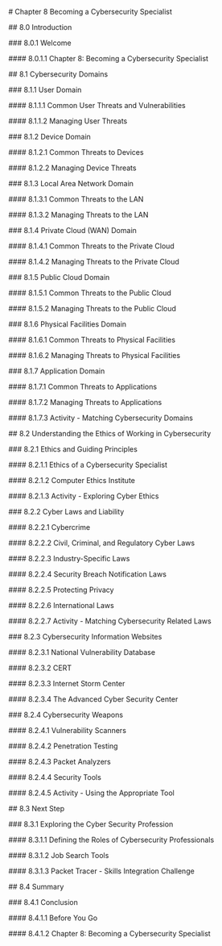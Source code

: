 

\# Chapter 8 Becoming a Cybersecurity Specialist

\## 8.0 Introduction

\### 8.0.1 Welcome

\#### 8.0.1.1 Chapter 8: Becoming a Cybersecurity Specialist

\## 8.1 Cybersecurity Domains

\### 8.1.1 User Domain

\#### 8.1.1.1 Common User Threats and Vulnerabilities

\#### 8.1.1.2 Managing User Threats

\### 8.1.2 Device Domain

\#### 8.1.2.1 Common Threats to Devices

\#### 8.1.2.2 Managing Device Threats

\### 8.1.3 Local Area Network Domain

\#### 8.1.3.1 Common Threats to the LAN

\#### 8.1.3.2 Managing Threats to the LAN

\### 8.1.4 Private Cloud (WAN) Domain

\#### 8.1.4.1 Common Threats to the Private Cloud

\#### 8.1.4.2 Managing Threats to the Private Cloud

\### 8.1.5 Public Cloud Domain

\#### 8.1.5.1 Common Threats to the Public Cloud

\#### 8.1.5.2 Managing Threats to the Public Cloud

\### 8.1.6 Physical Facilities Domain

\#### 8.1.6.1 Common Threats to Physical Facilities

\#### 8.1.6.2 Managing Threats to Physical Facilities

\### 8.1.7 Application Domain

\#### 8.1.7.1 Common Threats to Applications

\#### 8.1.7.2 Managing Threats to Applications

\#### 8.1.7.3 Activity - Matching Cybersecurity Domains

\## 8.2 Understanding the Ethics of Working in Cybersecurity

\### 8.2.1 Ethics and Guiding Principles

\#### 8.2.1.1 Ethics of a Cybersecurity Specialist

\#### 8.2.1.2 Computer Ethics Institute

\#### 8.2.1.3 Activity - Exploring Cyber Ethics

\### 8.2.2 Cyber Laws and Liability

\#### 8.2.2.1 Cybercrime

\#### 8.2.2.2 Civil, Criminal, and Regulatory Cyber Laws

\#### 8.2.2.3 Industry-Specific Laws

\#### 8.2.2.4 Security Breach Notification Laws

\#### 8.2.2.5 Protecting Privacy

\#### 8.2.2.6 International Laws

\#### 8.2.2.7 Activity - Matching Cybersecurity Related Laws

\### 8.2.3 Cybersecurity Information Websites

\#### 8.2.3.1 National Vulnerability Database

\#### 8.2.3.2 CERT

\#### 8.2.3.3 Internet Storm Center

\#### 8.2.3.4 The Advanced Cyber Security Center

\### 8.2.4 Cybersecurity Weapons

\#### 8.2.4.1 Vulnerability Scanners

\#### 8.2.4.2 Penetration Testing

\#### 8.2.4.3 Packet Analyzers

\#### 8.2.4.4 Security Tools

\#### 8.2.4.5 Activity - Using the Appropriate Tool

\## 8.3 Next Step

\### 8.3.1 Exploring the Cyber Security Profession

\#### 8.3.1.1 Defining the Roles of Cybersecurity Professionals

\#### 8.3.1.2 Job Search Tools

\#### 8.3.1.3 Packet Tracer - Skills Integration Challenge

\## 8.4 Summary

\### 8.4.1 Conclusion

\#### 8.4.1.1 Before You Go

\#### 8.4.1.2 Chapter 8: Becoming a Cybersecurity Specialist